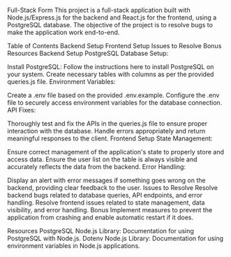 Full-Stack Form
This project is a full-stack application built with Node.js/Express.js for the backend and React.js for the frontend, using a PostgreSQL database. The objective of the project is to resolve bugs to make the application work end-to-end.

Table of Contents
Backend Setup
Frontend Setup
Issues to Resolve
Bonus
Resources
Backend Setup
PostgreSQL Database Setup:

Install PostgreSQL: Follow the instructions here to install PostgreSQL on your system.
Create necessary tables with columns as per the provided queries.js file.
Environment Variables:

Create a .env file based on the provided .env.example.
Configure the .env file to securely access environment variables for the database connection.
API Fixes:

Thoroughly test and fix the APIs in the queries.js file to ensure proper interaction with the database.
Handle errors appropriately and return meaningful responses to the client.
Frontend Setup
State Management:

Ensure correct management of the application's state to properly store and access data.
Ensure the user list on the table is always visible and accurately reflects the data from the backend.
Error Handling:

Display an alert with error messages if something goes wrong on the backend, providing clear feedback to the user.
Issues to Resolve
Resolve backend bugs related to database queries, API endpoints, and error handling.
Resolve frontend issues related to state management, data visibility, and error handling.
Bonus
Implement measures to prevent the application from crashing and enable automatic restart if it does.

Resources
PostgreSQL Node.js Library: Documentation for using PostgreSQL with Node.js.
Dotenv Node.js Library: Documentation for using environment variables in Node.js applications.





